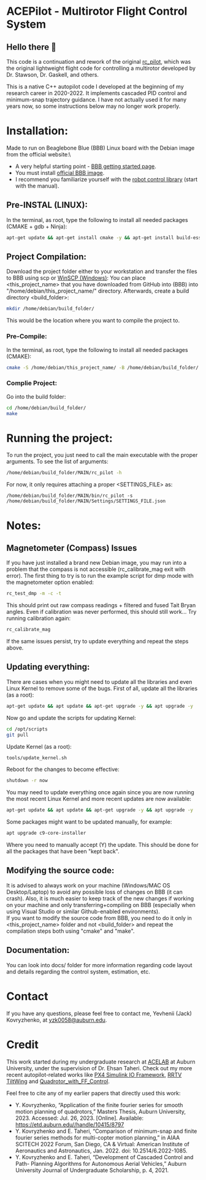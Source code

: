 # ACEPilot - Multirotor Flight Control System

## Hello there 👋

This code is a continuation and rework of the original [rc_pilot](https://github.com/StrawsonDesign/rc_pilot),
which was the original lightweight flight code for controlling a multirotor developed by 
Dr. Stawson, Dr. Gaskell, and others.

This is a native C++ autopilot code I developed at the beginning of my research career in 2020-2022. It implements
cascaded PID control and minimum-snap trajectory guidance. I have not actually used it for many years now, so some instructions
below may no longer work properly.

# Installation:
Made to run on Beaglebone Blue (BBB) Linux board with the Debian image from the official website:\
* A very helpful starting point - [BBB getting started page](https://beagleboard.org/getting-started).
* You must install [official BBB image](https://beagleboard.org/latest-images).
* I recommend you familiarize yourself with the [robot control library](http://strawsondesign.com/docs/librobotcontrol/) (start with the manual).

## Pre-INSTAL (LINUX):
In the terminal, as root, type the following to install all needed packages (CMAKE + gdb + Ninja):
```bash
apt-get update && apt-get install cmake -y && apt-get install build-essential gdb -y && apt-get install ninja-build -y
```

## Project Compilation:
Download the project folder either to your workstation and transfer the files to BBB using scp or [WinSCP (Windows)](https://winscp.net/eng/index.php):
You can place <this_project_name> that you have downloaded from GitHub into (BBB) into
"/home/debian/this_project_name/" directory.
Afterwards, create a build directory <build_folder>:
```bash
mkdir /home/debian/build_folder/
```
	
This would be the location where you want to compile the project to.

### Pre-Compile:
In the terminal, as root, type the following to install all needed packages (CMAKE):
```bash
cmake -S /home/debian/this_project_name/ -B /home/debian/build_folder/
```

### Complie Project:
Go into the build folder:
```bash
cd /home/debian/build_folder/
make
```

# Running the project: 
To run the project, you just need to call the main executable with the proper arguments. To see the list of arguments:
```bash
/home/debian/build_folder/MAIN/rc_pilot -h
```
For now, it only requires attaching a proper <SETTINGS_FILE> as:
	
	/home/debian/build_folder/MAIN/bin/rc_pilot -s /home/debian/build_folder/MAIN/Settings/SETTINGS_FILE.json

# Notes:
## Magnetometer (Compass) Issues
If you have just installed a brand new Debian image, you may run into a problem that the compass is not accessible (rc_calibrate_mag exit with error).
The first thing to try is to run the example script for dmp mode with the magnetometer option enabled:
```bash
rc_test_dmp -m -c -t
```
	
This should print out raw compass readings + filtered and fused Tait Bryan angles. Even if calibration was never performed, this should still work...
Try running calibration again:
```bash
rc_calibrate_mag
```
	
If the same issues persist, try to update everything and repeat the steps above.

## Updating everything:
There are cases when you might need to update all the libraries and even Linux Kernel to remove some of the bugs.
First of all, update all the libraries (as a root):
```bash
apt-get update && apt update && apt-get upgrade -y && apt upgrade -y
```
	
Now go and update the scripts for updating Kernel:
```bash
cd /opt/scripts
git pull
```
Update Kernel (as a root):
```bash
tools/update_kernel.sh
```
	
Reboot for the changes to become effective:
```bash
shutdown -r now
```
You may need to update everything once again since you are now running the most recent Linux Kernel and more recent updates are now available:
```bash
apt-get update && apt update && apt-get upgrade -y && apt upgrade -y
```
	
Some packages might want to be updated manually, for example:
```bash
apt upgrade c9-core-installer
```	
Where you need to manually accept (Y) the update. This should be done for all the packages that have been "kept back".

## Modifying the source code:
It is advised to always work on your machine (Windows/MAC OS Desktop/Laptop) to avoid any possible loss of changes on BBB (it can crash). 
Also, it is much easier to keep track of the new changes if working on your machine and only transferring+compiling on BBB (especially when using
Visual Studio or similar Github-enabled environments).\
If you want to modify the source code from BBB, you need to do it only in <this_project_name> folder and not <build_folder> and repeat the compilation steps
both using "cmake" and "make".

## Documentation:
You can look into docs/ folder for more information regarding code layout and details regarding the control system, estimation, etc.

# Contact
If you have any questions, please feel free to contact me, Yevhenii (Jack) Kovryzhenko, at yzk0058@auburn.edu.

# Credit
This work started during my undergraduate research at [ACELAB](https://etaheri0.wixsite.com/acelabauburnuni) at Auburn University, under the supervision of Dr. Ehsan Taheri. Check out my more recent autopilot-related works like [PX4 Simulink IO Framework](https://github.com/YevheniiKovryzhenko/PX4_SIMULINK_IO_Framework.git), [RRTV TiltWing](https://github.com/YevheniiKovryzhenko/RRTV_TiltWing.git) 
and [Quadrotor_with_FF_Control](https://github.com/YevheniiKovryzhenko/Quadrotor_with_FF_Control.git). 

Feel free to cite any of my earlier papers that directly used this work:
*  Y. Kovryzhenko, “Application of the finite fourier series for smooth motion planning of quadrotors,” Masters Thesis, Auburn University, 2023. Accessed: Jul. 26, 2023. [Online]. Available: https://etd.auburn.edu//handle/10415/8797
*  Y. Kovryzhenko and E. Taheri, “Comparison of minimum-snap and finite fourier series methods for multi-copter motion planning,” in AIAA SCITECH 2022 Forum, San Diego, CA & Virtual: American Institute of Aeronautics and Astronautics, Jan. 2022. doi: 10.2514/6.2022-1085.
* Y. Kovryzhenko and E. Taheri, “Development of Cascaded Control and Path- Planning Algorithms for Autonomous Aerial Vehicles,” Auburn University Journal of Undergraduate Scholarship, p. 4, 2021.


